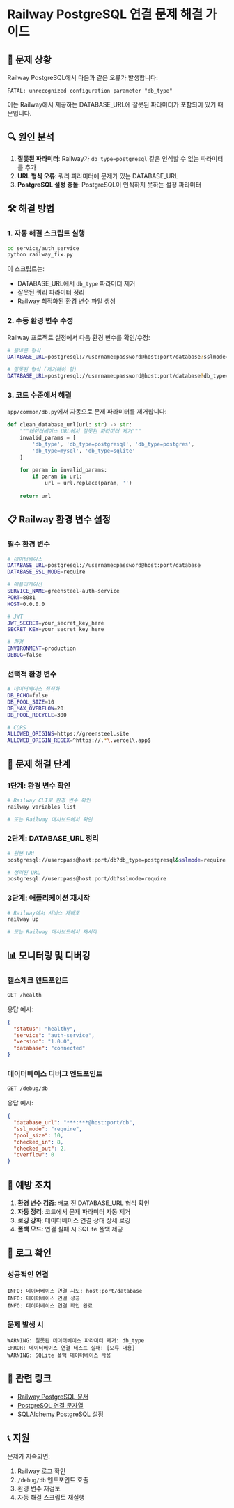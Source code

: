 # Railway PostgreSQL 연결 문제 해결 가이드

## 🚨 문제 상황

Railway PostgreSQL에서 다음과 같은 오류가 발생합니다:

```
FATAL: unrecognized configuration parameter "db_type"
```

이는 Railway에서 제공하는 DATABASE_URL에 잘못된 파라미터가 포함되어 있기 때문입니다.

## 🔍 원인 분석

1. **잘못된 파라미터**: Railway가 `db_type=postgresql` 같은 인식할 수 없는 파라미터를 추가
2. **URL 형식 오류**: 쿼리 파라미터에 문제가 있는 DATABASE_URL
3. **PostgreSQL 설정 충돌**: PostgreSQL이 인식하지 못하는 설정 파라미터

## 🛠️ 해결 방법

### 1. 자동 해결 스크립트 실행

```bash
cd service/auth_service
python railway_fix.py
```

이 스크립트는:
- DATABASE_URL에서 `db_type` 파라미터 제거
- 잘못된 쿼리 파라미터 정리
- Railway 최적화된 환경 변수 파일 생성

### 2. 수동 환경 변수 수정

Railway 프로젝트 설정에서 다음 환경 변수를 확인/수정:

```bash
# 올바른 형식
DATABASE_URL=postgresql://username:password@host:port/database?sslmode=require

# 잘못된 형식 (제거해야 함)
DATABASE_URL=postgresql://username:password@host:port/database?db_type=postgresql&sslmode=require
```

### 3. 코드 수준에서 해결

`app/common/db.py`에서 자동으로 문제 파라미터를 제거합니다:

```python
def clean_database_url(url: str) -> str:
    """데이터베이스 URL에서 잘못된 파라미터 제거"""
    invalid_params = [
        'db_type', 'db_type=postgresql', 'db_type=postgres',
        'db_type=mysql', 'db_type=sqlite'
    ]
    
    for param in invalid_params:
        if param in url:
            url = url.replace(param, '')
    
    return url
```

## 📋 Railway 환경 변수 설정

### 필수 환경 변수

```bash
# 데이터베이스
DATABASE_URL=postgresql://username:password@host:port/database
DATABASE_SSL_MODE=require

# 애플리케이션
SERVICE_NAME=greensteel-auth-service
PORT=8081
HOST=0.0.0.0

# JWT
JWT_SECRET=your_secret_key_here
SECRET_KEY=your_secret_key_here

# 환경
ENVIRONMENT=production
DEBUG=false
```

### 선택적 환경 변수

```bash
# 데이터베이스 최적화
DB_ECHO=false
DB_POOL_SIZE=10
DB_MAX_OVERFLOW=20
DB_POOL_RECYCLE=300

# CORS
ALLOWED_ORIGINS=https://greensteel.site
ALLOWED_ORIGIN_REGEX=^https://.*\.vercel\.app$
```

## 🔧 문제 해결 단계

### 1단계: 환경 변수 확인

```bash
# Railway CLI로 환경 변수 확인
railway variables list

# 또는 Railway 대시보드에서 확인
```

### 2단계: DATABASE_URL 정리

```bash
# 원본 URL
postgresql://user:pass@host:port/db?db_type=postgresql&sslmode=require

# 정리된 URL
postgresql://user:pass@host:port/db?sslmode=require
```

### 3단계: 애플리케이션 재시작

```bash
# Railway에서 서비스 재배포
railway up

# 또는 Railway 대시보드에서 재시작
```

## 📊 모니터링 및 디버깅

### 헬스체크 엔드포인트

```bash
GET /health
```

응답 예시:
```json
{
  "status": "healthy",
  "service": "auth-service",
  "version": "1.0.0",
  "database": "connected"
}
```

### 데이터베이스 디버그 엔드포인트

```bash
GET /debug/db
```

응답 예시:
```json
{
  "database_url": "***:***@host:port/db",
  "ssl_mode": "require",
  "pool_size": 10,
  "checked_in": 8,
  "checked_out": 2,
  "overflow": 0
}
```

## 🚀 예방 조치

1. **환경 변수 검증**: 배포 전 DATABASE_URL 형식 확인
2. **자동 정리**: 코드에서 문제 파라미터 자동 제거
3. **로깅 강화**: 데이터베이스 연결 상태 상세 로깅
4. **폴백 모드**: 연결 실패 시 SQLite 폴백 제공

## 📝 로그 확인

### 성공적인 연결

```
INFO: 데이터베이스 연결 시도: host:port/database
INFO: 데이터베이스 연결 성공
INFO: 데이터베이스 연결 확인 완료
```

### 문제 발생 시

```
WARNING: 잘못된 데이터베이스 파라미터 제거: db_type
ERROR: 데이터베이스 연결 테스트 실패: [오류 내용]
WARNING: SQLite 폴백 데이터베이스 사용
```

## 🔗 관련 링크

- [Railway PostgreSQL 문서](https://docs.railway.app/databases/postgresql)
- [PostgreSQL 연결 문자열](https://www.postgresql.org/docs/current/libpq-connect.html)
- [SQLAlchemy PostgreSQL 설정](https://docs.sqlalchemy.org/en/14/dialects/postgresql.html)

## 📞 지원

문제가 지속되면:

1. Railway 로그 확인
2. `/debug/db` 엔드포인트 호출
3. 환경 변수 재검토
4. 자동 해결 스크립트 재실행

